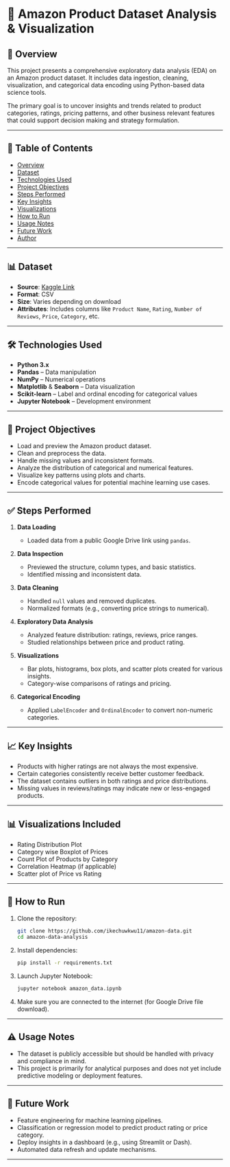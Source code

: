 
# 📘 Amazon Product Dataset Analysis & Visualization

## 📌 Overview

This project presents a comprehensive exploratory data analysis (EDA) on an Amazon product dataset. It includes data ingestion, cleaning, visualization, and categorical data encoding using Python-based data science tools.

The primary goal is to uncover insights and trends related to product categories, ratings, pricing patterns, and other business relevant features that could support decision making and strategy formulation.

---

## 📂 Table of Contents

- [Overview](#overview)
- [Dataset](#dataset)
- [Technologies Used](#technologies-used)
- [Project Objectives](#project-objectives)
- [Steps Performed](#steps-performed)
- [Key Insights](#key-insights)
- [Visualizations](#visualizations)
- [How to Run](#how-to-run)
- [Usage Notes](#usage-notes)
- [Future Work](#future-work)
- [Author](#author)

---

## 📊 Dataset

- **Source**: [Kaggle Link](https://www.kaggle.com/datasets/karkavelrajaj/amazon-sales-dataset)
- **Format**: CSV
- **Size**: Varies depending on download
- **Attributes**: Includes columns like `Product Name`, `Rating`, `Number of Reviews`, `Price`, `Category`, etc.

---

## 🛠️ Technologies Used

- **Python 3.x**
- **Pandas** – Data manipulation
- **NumPy** – Numerical operations
- **Matplotlib** & **Seaborn** – Data visualization
- **Scikit-learn** – Label and ordinal encoding for categorical values
- **Jupyter Notebook** – Development environment

---

## 🎯 Project Objectives

- Load and preview the Amazon product dataset.
- Clean and preprocess the data.
- Handle missing values and inconsistent formats.
- Analyze the distribution of categorical and numerical features.
- Visualize key patterns using plots and charts.
- Encode categorical values for potential machine learning use cases.

---

## ✅ Steps Performed

1. **Data Loading**
   - Loaded data from a public Google Drive link using `pandas`.

2. **Data Inspection**
   - Previewed the structure, column types, and basic statistics.
   - Identified missing and inconsistent data.

3. **Data Cleaning**
   - Handled `null` values and removed duplicates.
   - Normalized formats (e.g., converting price strings to numerical).

4. **Exploratory Data Analysis**
   - Analyzed feature distribution: ratings, reviews, price ranges.
   - Studied relationships between price and product rating.

5. **Visualizations**
   - Bar plots, histograms, box plots, and scatter plots created for various insights.
   - Category-wise comparisons of ratings and pricing.

6. **Categorical Encoding**
   - Applied `LabelEncoder` and `OrdinalEncoder` to convert non-numeric categories.

---

## 📈 Key Insights

- Products with higher ratings are not always the most expensive.
- Certain categories consistently receive better customer feedback.
- The dataset contains outliers in both ratings and price distributions.
- Missing values in reviews/ratings may indicate new or less-engaged products.

---

## 📊 Visualizations Included

- Rating Distribution Plot
- Category wise Boxplot of Prices
- Count Plot of Products by Category
- Correlation Heatmap (if applicable)
- Scatter plot of Price vs Rating

---

## 🚀 How to Run

1. Clone the repository:

   ```bash
   git clone https://github.com/ikechuwkwu11/amazon-data.git
   cd amazon-data-analysis
   ```

2. Install dependencies:

   ```bash
   pip install -r requirements.txt
   ```

3. Launch Jupyter Notebook:

   ```bash
   jupyter notebook amazon_data.ipynb
   ```

4. Make sure you are connected to the internet (for Google Drive file download).

---

## ⚠️ Usage Notes

- The dataset is publicly accessible but should be handled with privacy and compliance in mind.
- This project is primarily for analytical purposes and does not yet include predictive modeling or deployment features.

---

## 🔮 Future Work

- Feature engineering for machine learning pipelines.
- Classification or regression model to predict product rating or price category.
- Deploy insights in a dashboard (e.g., using Streamlit or Dash).
- Automated data refresh and update mechanisms.

---


